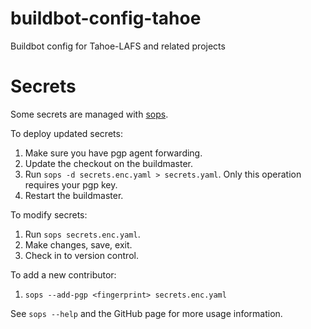 buildbot-config-tahoe
=====================

Buildbot config for Tahoe-LAFS and related projects

Secrets
=======

Some secrets are managed with [sops](https://github.com/mozilla/sops).

To deploy updated secrets:

1. Make sure you have pgp agent forwarding.
1. Update the checkout on the buildmaster.
2. Run `sops -d secrets.enc.yaml > secrets.yaml`.
   Only this operation requires your pgp key.
3. Restart the buildmaster.

To modify secrets:

1. Run `sops secrets.enc.yaml`.
2. Make changes, save, exit.
3. Check in to version control.

To add a new contributor:

1. `sops --add-pgp <fingerprint> secrets.enc.yaml`

See `sops --help` and the GitHub page for more usage information.
